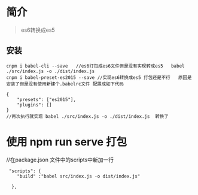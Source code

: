 # 简介

> es6转换成es5

## 安装
```
cnpm i babel-cli --save   //es6打包成es6文件但是没有实现转成es5   babel ./src/index.js -o ./dist/index.js
cnpm i babel-preset-es2015 --save //实现es6转换成es5 打包还是不行   原因是安装了但是没有使用新建个.babelrc文件 配置成如下代码

{
    "presets": ["es2015"],
    "plugins": []
}
//再次执行就实现 babel ./src/index.js -o ./dist/index.js  转换了
```



#  使用 npm run serve 打包

//在package.json 文件中的scripts中新加一行 
```
 "scripts": {
    "build" :"babel src/index.js -o dist/index.js"

  },
```
